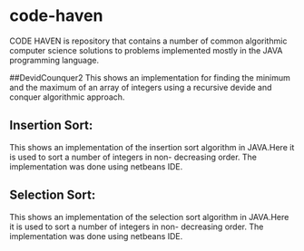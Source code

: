 # code-haven
CODE HAVEN is repository that contains a number of common algorithmic computer science solutions to problems implemented mostly in the JAVA programming language.

##DevidCounquer2
This shows an implementation for finding the minimum and the maximum of an array of integers using a recursive devide and conquer algorithmic approach.

## Insertion Sort: 
This shows an implementation of the insertion sort algorithm in JAVA.Here it is used to sort a number of integers in non- decreasing  order.
The implementation was done using  netbeans IDE. 

## Selection Sort: 
This shows an implementation of the selection sort algorithm in JAVA.Here it is used to sort a number of integers in non- decreasing  order.
The implementation was done using  netbeans IDE.
